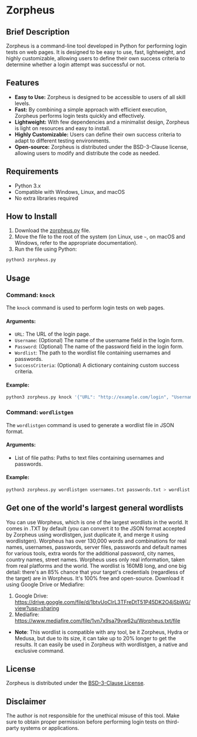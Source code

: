 # Zorpheus

## Brief Description
Zorpheus is a command-line tool developed in Python for performing login tests on web pages. It is designed to be easy to use, fast, lightweight, and highly customizable, allowing users to define their own success criteria to determine whether a login attempt was successful or not.

## Features
- **Easy to Use:** Zorpheus is designed to be accessible to users of all skill levels.
- **Fast:** By combining a simple approach with efficient execution, Zorpheus performs login tests quickly and effectively.
- **Lightweight:** With few dependencies and a minimalist design, Zorpheus is light on resources and easy to install.
- **Highly Customizable:** Users can define their own success criteria to adapt to different testing environments.
- **Open-source:** Zorpheus is distributed under the BSD-3-Clause license, allowing users to modify and distribute the code as needed.

## Requirements
- Python 3.x
- Compatible with Windows, Linux, and macOS
- No extra libraries required

## How to Install
1. Download the [zorpheus.py](https://raw.githubusercontent.com/simplyYan/Zorpheus/main/zorpheus.py) file.
2. Move the file to the root of the system (on Linux, use `~`, on macOS and Windows, refer to the appropriate documentation).
3. Run the file using Python:

```bash
python3 zorpheus.py
```

## Usage

### Command: `knock`
The `knock` command is used to perform login tests on web pages.

#### Arguments:
- `URL`: The URL of the login page.
- `Username`: (Optional) The name of the username field in the login form.
- `Password`: (Optional) The name of the password field in the login form.
- `Wordlist`: The path to the wordlist file containing usernames and passwords.
- `SuccessCriteria`: (Optional) A dictionary containing custom success criteria.

#### Example:
```bash
python3 zorpheus.py knock '{"URL": "http://example.com/login", "Username": "username", "Password": "password", "Wordlist": "wordlist.json", "SuccessCriteria": {"StatusCode": 200, "Keyword": "Welcome"}}'
```

### Command: `wordlistgen`
The `wordlistgen` command is used to generate a wordlist file in JSON format.

#### Arguments:
- List of file paths: Paths to text files containing usernames and passwords.

#### Example:
```bash
python3 zorpheus.py wordlistgen usernames.txt passwords.txt > wordlist.json
```

## Get one of the world's largest general wordlists
You can use Worpheus, which is one of the largest wordlists in the world. It comes in .TXT by default (you can convert it to the JSON format accepted by Zorpheus using wordlistgen, just duplicate it, and merge it using wordlistgen). Worpheus has over 130,000 words and combinations for real names, usernames, passwords, server files, passwords and default names for various tools, extra words for the additional password, city names, country names, street names.
Worpheus uses only real information, taken from real platforms and the world. The wordlist is 160MB long, and one big detail: there's an 85% chance that your target's credentials (regardless of the target) are in Worpheus. It's 100% free and open-source. Download it using Google Drive or Mediafire:
1. Google Drive: https://drive.google.com/file/d/1btvUoClrL3TFreDtT51P45DK2O4jSbWG/view?usp=sharing
2. Mediafire: https://www.mediafire.com/file/1vn7x9sa79vw62u/Worpheus.txt/file
- **Note**: This wordlist is compatible with any tool, be it Zorpheus, Hydra or Medusa, but due to its size, it can take up to 20% longer to get the results. It can easily be used in Zorpheus with wordlistgen, a native and exclusive command.

## License
Zorpheus is distributed under the [BSD-3-Clause License](LICENSE).

## Disclaimer
The author is not responsible for the unethical misuse of this tool. Make sure to obtain proper permission before performing login tests on third-party systems or applications.
